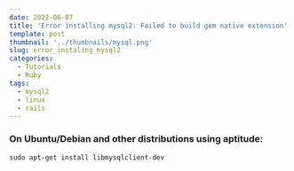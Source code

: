 ```yaml
---
date: 2022-06-07
title: 'Error installing mysql2: Failed to build gem native extension'
template: post
thumbnail: '../thumbnails/mysql.png'
slug: error_instaling_mysql2
categories:
  - Tutorials
  - Ruby
tags:
  - mysql2
  - linux
  - rails
---
```




### On Ubuntu/Debian and other distributions using aptitude:

```terminal
sudo apt-get install libmysqlclient-dev
```
